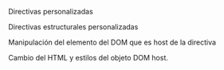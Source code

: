 Directivas personalizadas

Directivas estructurales personalizadas

Manipulación del elemento del DOM que es host de la directiva

Cambio del HTML y estilos del objeto DOM host.
